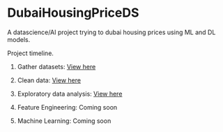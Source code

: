 # DubaiHousingPriceDS

A datascience/AI project trying to dubai housing prices using ML and DL models.

Project timeline.

1) Gather datasets: [View here](https://github.com/FardinAhsan146/DubaiHousingPriceDS/tree/main/datasets)

2) Clean data: [View here](https://nbviewer.org/github/FardinAhsan146/DubaiHousingPriceDS/blob/main/datacleaning_nb0.ipynb)

3) Exploratory data analysis: [View here](https://nbviewer.org/github/FardinAhsan146/DubaiHousingPriceDS/blob/main/dataexploration_nb1.ipynb)

3) Feature Engineering: Coming soon

4) Machine Learning: Coming soon 

